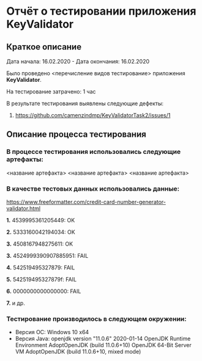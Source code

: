 # Отчёт о тестировании приложения KeyValidator #
## Краткое описание ##
Дата начала: 16.02.2020 - Дата окончания: 16.02.2020 

Было проведено <перечисление видов тестирование> приложения **KeyValidator**.

На тестирование затрачено: 1 час

В результате тестирования выявлены следующие дефекты:

1. https://github.com/camenzindmp/KeyValidatorTask2/issues/1

## Описание процесса тестирования ##

### В процессе тестирования использовались следующие артефакты: ###
<название артефакта>
<название артефакта>
<название артефакта>

### В качестве тестовых данных использовались данные: 

https://www.freeformatter.com/credit-card-number-generator-validator.html

**1.** 4539995361205449: OK

**2.** 5333160042194034: OK

**3.** 4508167948275611: OK 

**3.** 4524999390907885951: FAIL

**4.** 542519495327879: FAIL

**5.** 542519495327879f: FAIL

**6.** 0000000000000000: FAIL

**7.** и др.

### Тестирование производилось в следующем окружении: ###
* Версия ОС: Windows 10 x64
* Версия Java: openjdk version "11.0.6" 2020-01-14
OpenJDK Runtime Environment AdoptOpenJDK (build 11.0.6+10)
OpenJDK 64-Bit Server VM AdoptOpenJDK (build 11.0.6+10, mixed mode)
